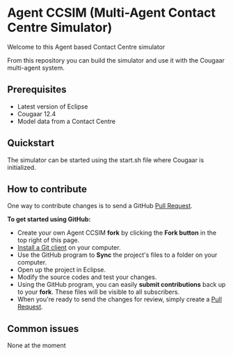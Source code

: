 Agent CCSIM (Multi-Agent Contact Centre Simulator)
==================================================

Welcome to this Agent based Contact Centre simulator

From this repository you can build the simulator and use it with the Cougaar multi-agent system. 

Prerequisites
--------------
- Latest version of Eclipse
- Cougaar 12.4
- Model data from a Contact Centre

Quickstart
----------
The simulator can be started using the start.sh file where Cougaar is initialized.


How to contribute
-----------------

One way to contribute changes is to send a GitHub [Pull Request](https://help.github.com/articles/using-pull-requests).

**To get started using GitHub:**

- Create your own Agent CCSIM **fork** by clicking the __Fork button__ in the top right of this page.
- [Install a Git client](http://help.github.com/articles/set-up-git) on your computer.
- Use the GitHub program to **Sync** the project's files to a folder on your computer.
- Open up the project in Eclipse.
- Modify the source codes and test your changes.
- Using the GitHub program, you can easily **submit contributions** back up to your **fork**.  These files will be visible to all subscribers.
- When you're ready to send the changes for review, simply create a [Pull Request](https://help.github.com/articles/using-pull-requests).

Common issues
-------------

None at the moment
